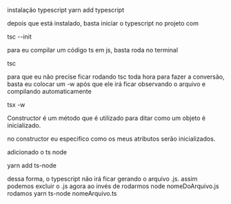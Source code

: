 instalação typescript
yarn add typescript

depois que está instalado, basta iniciar o typescript no projeto com

tsc --init

para eu compilar um código ts em js, basta roda no terminal

tsc

para que eu não precise ficar rodando tsc toda hora para fazer a conversão, basta eu colocar um -w após que ele irá ficar observando o arquivo e compilando automaticamente

tsx -w

Constructor é um método que é utilizado para ditar como um objeto é inicializado.

no constructor eu especifico como os meus atributos serão inicializados.

adicionado o ts node

yarn add ts-node

dessa forma, o typescript não irá ficar gerando o arquivo .js. assim podemos excluir o .js
agora ao invés de rodarmos node nomeDoArquivo.js rodamos yarn ts-node nomeArquivo.ts
